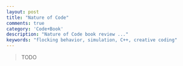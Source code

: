 ```yaml
---
layout: post
title: "Nature of Code"
comments: true
category: 'Code+Book'
description: "Nature of Code book review ..."
keywords: "flocking behavior, simulation, C++, creative coding"
---
```


> TODO